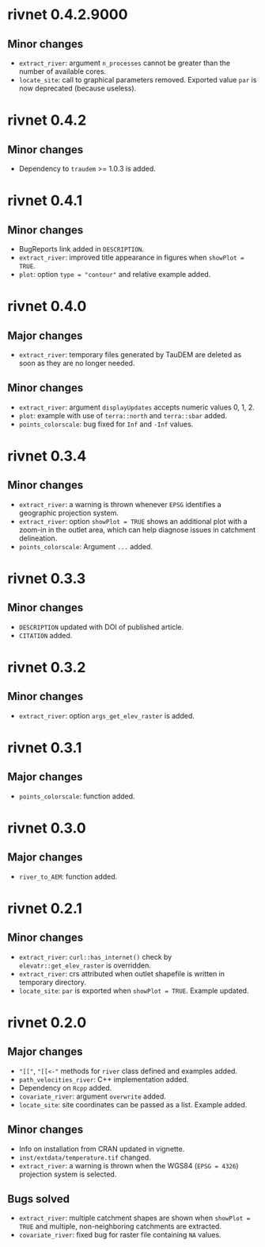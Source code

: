 # rivnet 0.4.2.9000

## Minor changes

- `extract_river`: argument `n_processes` cannot be greater than the number of available cores.
- `locate_site`: call to graphical parameters removed. Exported value `par` is now deprecated (because useless).

# rivnet 0.4.2

## Minor changes

- Dependency to `traudem` >= 1.0.3 is added.

# rivnet 0.4.1

## Minor changes

- BugReports link added in `DESCRIPTION`.
- `extract_river`: improved title appearance in figures when `showPlot = TRUE`.
- `plot`: option `type = "contour"` and relative example added.

# rivnet 0.4.0

## Major changes

- `extract_river`: temporary files generated by TauDEM are deleted as soon as they are no longer 
needed.

## Minor changes

- `extract_river`: argument `displayUpdates` accepts numeric values 0, 1, 2.
- `plot`: example with use of `terra::north` and `terra::sbar` added.
- `points_colorscale`: bug fixed for `Inf` and `-Inf` values.

# rivnet 0.3.4

## Minor changes

- `extract_river`: a warning is thrown whenever `EPSG` identifies a geographic projection system.
- `extract_river`: option `showPlot = TRUE` shows an additional plot with a zoom-in in the outlet 
area, which can help diagnose issues in catchment delineation.
- `points_colorscale`: Argument `...` added.

# rivnet 0.3.3

## Minor changes

- `DESCRIPTION` updated with DOI of published article.
- `CITATION` added. 

# rivnet 0.3.2

## Minor changes

- `extract_river`: option `args_get_elev_raster` is added.

# rivnet 0.3.1

## Major changes

- `points_colorscale`: function added.

# rivnet 0.3.0

## Major changes

- `river_to_AEM`: function added.

# rivnet 0.2.1

## Minor changes

- `extract_river`: `curl::has_internet()` check by `elevatr::get_elev_raster` is overridden.
- `extract_river`: crs attributed when outlet shapefile is written in temporary directory.
- `locate_site`: `par` is exported when `showPlot = TRUE`. Example updated.

# rivnet 0.2.0

## Major changes

- `"[["`, `"[[<-"` methods for `river` class defined and examples added. 
- `path_velocities_river`: C++ implementation added.
- Dependency on `Rcpp` added.
- `covariate_river`: argument `overwrite` added.
- `locate_site`: site coordinates can be passed as a list. Example added.

## Minor changes

- Info on installation from CRAN updated in vignette.
- `inst/extdata/temperature.tif` changed.
- `extract_river`: a warning is thrown when the WGS84 (`EPSG = 4326`) projection system is selected.

## Bugs solved

- `extract_river`: multiple catchment shapes are shown when `showPlot = TRUE` 
and multiple, non-neighboring catchments are extracted.
- `covariate_river`: fixed bug for raster file containing `NA` values.
